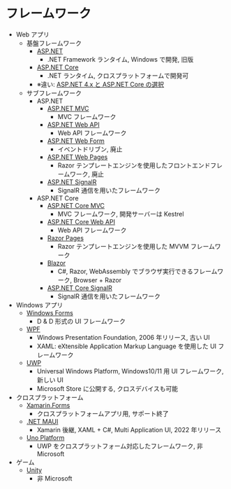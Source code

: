 # フレームワーク

- Web アプリ
  - 基盤フレームワーク
    - [ASP.NET](https://dotnet.microsoft.com/ja-jp/learn/aspnet/what-is-aspnet)
      - .NET Framework ランタイム, Windows で開発, 旧版
    - [ASP.NET Core](https://dotnet.microsoft.com/ja-jp/apps/aspnet)
      - .NET ランタイム, クロスプラットフォームで開発可
    - ※違い: [ASP.NET 4.x と ASP.NET Core の選択](https://learn.microsoft.com/ja-jp/aspnet/core/fundamentals/choose-aspnet-framework)
  - サブフレームワーク
    - ASP.NET
      - [ASP.NET MVC](https://learn.microsoft.com/ja-jp/aspnet/mvc/)
        - MVC フレームワーク
      - [ASP.NET Web API](https://learn.microsoft.com/ja-jp/aspnet/web-api/)
        - Web API フレームワーク
      - [ASP.NET Web Form](https://learn.microsoft.com/ja-jp/aspnet/web-forms)
        - イベントドリブン, 廃止
      - [ASP.NET Web Pages](https://learn.microsoft.com/ja-jp/aspnet/web-pages/)
        - Razor テンプレートエンジンを使用したフロントエンドフレームワーク, 廃止
      - [ASP.NET SignalR](https://learn.microsoft.com/ja-jp/aspnet/signalr/)
        - SignalR 通信を用いたフレームワーク
    - ASP.NET Core
      - [ASP.NET Core MVC](https://learn.microsoft.com/ja-jp/aspnet/core/mvc)
        - MVC フレームワーク, 開発サーバーは Kestrel
      - [ASP.NET Core Web API](https://learn.microsoft.com/ja-jp/aspnet/web-api/)
        - Web API フレームワーク
      - [Razor Pages](https://learn.microsoft.com/ja-jp/aspnet/web-pages/)
        - Razor テンプレートエンジンを使用した MVVM フレームワーク
      - [Blazor](https://dotnet.microsoft.com/ja-jp/apps/aspnet/web-apps/blazor)
        - C#, Razor, WebAssembly でブラウザ実行できるフレームワーク, Browser + Razor
      - [ASP.NET Core SignalR](https://learn.microsoft.com/ja-jp/aspnet/signalr/)
        - SignalR 通信を用いたフレームワーク
- Windows アプリ
  - [Windows Forms](https://learn.microsoft.com/ja-jp/dotnet/desktop/winforms/)
    - D & D 形式の UI フレームワーク
  - [WPF](https://learn.microsoft.com/ja-jp/dotnet/desktop/wpf/)
    - Windows Presentation Foundation, 2006 年リリース, 古い UI
    - XAML: eXtensible Application Markup Language を使用した UI フレームワーク
  - [UWP](https://learn.microsoft.com/ja-jp/windows/uwp/)
    - Universal Windows Platform, Windows10/11 用 UI フレームワーク, 新しい UI
    - Microsoft Store に公開する, クロスデバイスも可能
- クロスプラットフォーム
  - [Xamarin.Forms](https://dotnet.microsoft.com/ja-jp/apps/xamarin)
    - クロスプラットフォームアプリ用, サポート終了
  - [.NET MAUI](https://learn.microsoft.com/ja-jp/dotnet/maui/what-is-maui)
    - Xamarin 後継, XAML + C#, Multi Application UI, 2022 年リリース
  - [Uno Platform](https://platform.uno/)
    - UWP をクロスプラットフォーム対応したフレームワーク, 非 Microsoft
- ゲーム
  - [Unity](https://unity.com/)
    - 非 Microsoft
